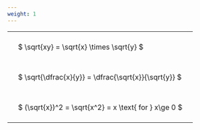 ```yaml
---
weight: 1
---
```


<style type="text/css">
#T_7186d th.col_heading {
  text-align: left;
  font-size: 1em;
}
#T_7186d td {
  text-align: left;
  font-size: 1em;
  padding: 1.5em;
}
</style>
<table id="T_7186d">
  <thead>
  </thead>
  <tbody>
    <tr>
      <td id="T_7186d_row0_col0" class="data row0 col0" >$ \sqrt{xy} = \sqrt{x} \times \sqrt{y} $</td>
    </tr>
    <tr>
      <td id="T_7186d_row1_col0" class="data row1 col0" >$ \sqrt{\dfrac{x}{y}} = \dfrac{\sqrt{x}}{\sqrt{y}} $</td>
    </tr>
    <tr>
      <td id="T_7186d_row2_col0" class="data row2 col0" >$ (\sqrt{x})^2 = \sqrt{x^2} = x \text{ for } x\ge 0 $</td>
    </tr>
  </tbody>
</table>
